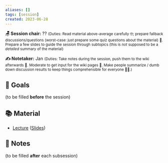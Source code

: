 ```yaml
---
aliases: []
tags: [session]
created: 2023-06-28
---
```


**🪑 Session chair:** ??
<small>(Duties: Read material above-average carefully 🤓; prepare fallback discussions/questions (worst-case: just prepare some quiz questions about the material) 🙋. Prepare a few slides to guide the session through subtopics (this is <i>not</i> supposed to be a <i>detailed</i> summary of the material)</small>

**✍️ Notetaker:** Jan 
<small>(Duties: Take notes during the session, push them to the wiki afterwards 📝. Moderate to get input for the wiki pages 🧠. Make people summarize / dumb down discussion results to keep things comprehensible for everyone 🧑‍⚖️.)</small>

## 🎯 Goals
(to be filled **before** the session)

## 📚 Material
- [Lecture](https://www.youtube.com/watch?v=4018OYyoAf8) ([Slides](https://zk-learning.org/assets/lecture4.pdf))

## 📝 Notes
(to be filled **after** each subsession)